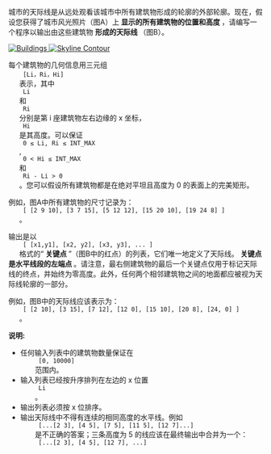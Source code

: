<html>
 <body>
  <p>
   城市的天际线是从远处观看该城市中所有建筑物形成的轮廓的外部轮廓。现在，假设您获得了城市风光照片（图A）上
   <strong>
    显示的所有建筑物的位置和高度
   </strong>
   ，请编写一个程序以输出由这些建筑物
   <strong>
    形成的天际线
   </strong>
   （图B）。
  </p>
  <a href="/static/images/problemset/skyline1.jpg" target="_blank">
   <img alt="Buildings" src="https://assets.leetcode-cn.com/aliyun-lc-upload/uploads/2018/10/22/skyline1.png" style="max-width: 45%; border-width: 0px; border-style: solid;"/>
  </a>
  <a href="/static/images/problemset/skyline2.jpg" target="_blank">
   <img alt="Skyline Contour" src="https://assets.leetcode-cn.com/aliyun-lc-upload/uploads/2018/10/22/skyline2.png" style="max-width: 45%; border-width: 0px; border-style: solid;"/>
  </a>
  <p>
   每个建筑物的几何信息用三元组
   <code>
    [Li，Ri，Hi]
   </code>
   表示，其中
   <code>
    Li
   </code>
   和
   <code>
    Ri
   </code>
   分别是第 i 座建筑物左右边缘的 x 坐标，
   <code>
    Hi
   </code>
   是其高度。可以保证
   <code>
    0 ≤ Li, Ri ≤ INT_MAX
   </code>
   ,
   <code>
    0 &lt; Hi ≤ INT_MAX
   </code>
   和
   <code>
    Ri - Li &gt; 0
   </code>
   。您可以假设所有建筑物都是在绝对平坦且高度为 0 的表面上的完美矩形。
  </p>
  <p>
   例如，图A中所有建筑物的尺寸记录为：
   <code>
    [ [2 9 10], [3 7 15], [5 12 12], [15 20 10], [19 24 8] ]
   </code>
   。
  </p>
  <p>
   输出是以
   <code>
    [ [x1,y1], [x2, y2], [x3, y3], ... ]
   </code>
   格式的“
   <strong>
    关键点
   </strong>
   ”（图B中的红点）的列表，它们唯一地定义了天际线。
   <strong>
    关键点是水平线段的左端点
   </strong>
   。请注意，最右侧建筑物的最后一个关键点仅用于标记天际线的终点，并始终为零高度。此外，任何两个相邻建筑物之间的地面都应被视为天际线轮廓的一部分。
  </p>
  <p>
   例如，图B中的天际线应该表示为：
   <code>
    [ [2 10], [3 15], [7 12], [12 0], [15 10], [20 8], [24, 0] ]
   </code>
   。
  </p>
  <p>
   <strong>
    说明:
   </strong>
  </p>
  <ul>
   <li>
    任何输入列表中的建筑物数量保证在
    <code>
     [0, 10000]
    </code>
    范围内。
   </li>
   <li>
    输入列表已经按升序排列在左边的 x 位置
    <code>
     Li
    </code>
    。
   </li>
   <li>
    输出列表必须按 x 位排序。
   </li>
   <li>
    输出天际线中不得有连续的相同高度的水平线。例如
    <code>
     [...[2 3], [4 5], [7 5], [11 5], [12 7]...]
    </code>
    是不正确的答案；三条高度为 5 的线应该在最终输出中合并为一个：
    <code>
     [...[2 3], [4 5], [12 7], ...]
    </code>
   </li>
  </ul>
 </body>
</html>